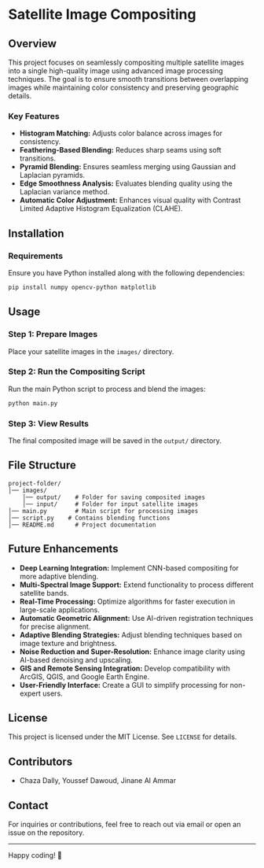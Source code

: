 # **Satellite Image Compositing**

## **Overview**
This project focuses on seamlessly compositing multiple satellite images into a single high-quality image using advanced image processing techniques. The goal is to ensure smooth transitions between overlapping images while maintaining color consistency and preserving geographic details.

### **Key Features**
- **Histogram Matching:** Adjusts color balance across images for consistency.
- **Feathering-Based Blending:** Reduces sharp seams using soft transitions.
- **Pyramid Blending:** Ensures seamless merging using Gaussian and Laplacian pyramids.
- **Edge Smoothness Analysis:** Evaluates blending quality using the Laplacian variance method.
- **Automatic Color Adjustment:** Enhances visual quality with Contrast Limited Adaptive Histogram Equalization (CLAHE).

## **Installation**
### **Requirements**
Ensure you have Python installed along with the following dependencies:
```bash
pip install numpy opencv-python matplotlib
```

## **Usage**
### **Step 1: Prepare Images**
Place your satellite images in the `images/` directory.

### **Step 2: Run the Compositing Script**
Run the main Python script to process and blend the images:
```bash
python main.py
```

### **Step 3: View Results**
The final composited image will be saved in the `output/` directory.

## **File Structure**
```
project-folder/
│── images/        
    │── output/    # Folder for saving composited images
    │── input/     # Folder for input satellite images
│── main.py        # Main script for processing images
│── script.py    # Contains blending functions
│── README.md      # Project documentation
```

## **Future Enhancements**
- **Deep Learning Integration:** Implement CNN-based compositing for more adaptive blending.
- **Multi-Spectral Image Support:** Extend functionality to process different satellite bands.
- **Real-Time Processing:** Optimize algorithms for faster execution in large-scale applications.
- **Automatic Geometric Alignment:** Use AI-driven registration techniques for precise alignment.
- **Adaptive Blending Strategies:** Adjust blending techniques based on image texture and brightness.
- **Noise Reduction and Super-Resolution:** Enhance image clarity using AI-based denoising and upscaling.
- **GIS and Remote Sensing Integration:** Develop compatibility with ArcGIS, QGIS, and Google Earth Engine.
- **User-Friendly Interface:** Create a GUI to simplify processing for non-expert users.

## **License**
This project is licensed under the MIT License. See `LICENSE` for details.

## **Contributors**
- Chaza Dally, Youssef Dawoud, Jinane Al Ammar


## **Contact**
For inquiries or contributions, feel free to reach out via email or open an issue on the repository.

---
Happy coding! 🚀

